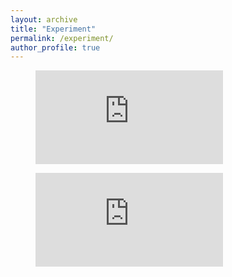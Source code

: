 ```yaml
---
layout: archive
title: "Experiment"
permalink: /experiment/
author_profile: true
---
```


<figure class="video_container">
    <iframe src="https://youtube.com/shorts/wJtMK4djHKc" frameborder="0" allowfullscreen="true"> </iframe>
</figure>

<figure class="video_container">
    <iframe src="https://youtube.com/shorts/Afpjq-A65es" frameborder="0" allowfullscreen="true"> </iframe>
</figure>
